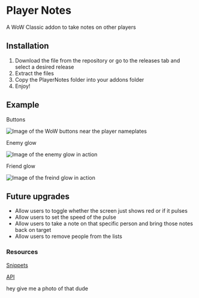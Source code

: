 # Player Notes

A WoW Classic addon to take notes on other players

## Installation

1. Download the file from the repository or go to the releases tab and select a desired release
2. Extract the files
3. Copy the PlayerNotes folder into your addons folder
4. Enjoy!

## Example

Buttons 

![Image of the WoW buttons near the player nameplates](https://i.imgur.com/f6E55LQ.png)

Enemy glow

![Image of the enemy glow in action](https://i.imgur.com/F4EPxZj.jpg)

Friend glow

![Image of the freind glow in action](https://i.imgur.com/q4Aih1N.jpg)

## Future upgrades
* Allow users to toggle whether the screen just shows red or if it pulses
* Allow users to set the speed of the pulse
* Allow users to take a note on that specific person and bring those notes back on target
* Allow users to remove people from the lists

### Resources
[Snippets](http://wowprogramming.com/snippets.html)

[API](http://wowprogramming.com/docs/api.html)

hey give me a photo of that dude
